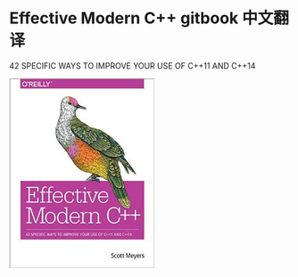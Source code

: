 
Effective Modern C++ gitbook 中文翻译
=====================================

42 SPECIFIC WAYS TO IMPROVE YOUR USE OF C++11 AND C++14

![Effective Modern C++](book.jpg)